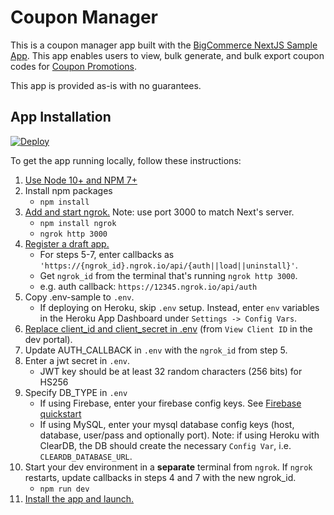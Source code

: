 # Coupon Manager
This is a coupon manager app built with the [BigCommerce NextJS Sample App](https://github.com/bigcommerce/sample-app-nodejs). This app enables users to view, bulk generate, and bulk export coupon codes for [Coupon Promotions](https://support.bigcommerce.com/s/article/Coupon-Promotions).

This app is provided as-is with no guarantees.

## App Installation

[![Deploy](https://www.herokucdn.com/deploy/button.svg)](https://heroku.com/deploy?template=https://github.com/hatertron3000/demo-coupon-manager)

To get the app running locally, follow these instructions:

1. [Use Node 10+ and NPM 7+](https://docs.npmjs.com/downloading-and-installing-node-js-and-npm#checking-your-version-of-npm-and-node-js)
2. Install npm packages
    - `npm install`
3. [Add and start ngrok.](https://www.npmjs.com/package/ngrok#usage) Note: use port 3000 to match Next's server.
    - `npm install ngrok`
    - `ngrok http 3000`
4. [Register a draft app.](https://developer.bigcommerce.com/api-docs/apps/quick-start#register-a-draft-app)
     - For steps 5-7, enter callbacks as `'https://{ngrok_id}.ngrok.io/api/{auth||load||uninstall}'`. 
     - Get `ngrok_id` from the terminal that's running `ngrok http 3000`.
     - e.g. auth callback: `https://12345.ngrok.io/api/auth`
5. Copy .env-sample to `.env`.
     - If deploying on Heroku, skip `.env` setup.  Instead, enter `env` variables in the Heroku App Dashboard under `Settings -> Config Vars`.
6. [Replace client_id and client_secret in .env](https://devtools.bigcommerce.com/my/apps) (from `View Client ID` in the dev portal).
7. Update AUTH_CALLBACK in `.env` with the `ngrok_id` from step 5.
8. Enter a jwt secret in `.env`.
    - JWT key should be at least 32 random characters (256 bits) for HS256
9. Specify DB_TYPE in `.env`
    - If using Firebase, enter your firebase config keys. See [Firebase quickstart](https://firebase.google.com/docs/firestore/quickstart)
    - If using MySQL, enter your mysql database config keys (host, database, user/pass and optionally port). Note: if using Heroku with ClearDB, the DB should create the necessary `Config Var`, i.e. `CLEARDB_DATABASE_URL`.
10. Start your dev environment in a **separate** terminal from `ngrok`. If `ngrok` restarts, update callbacks in steps 4 and 7 with the new ngrok_id.
    - `npm run dev`
11. [Install the app and launch.](https://developer.bigcommerce.com/api-docs/apps/quick-start#install-the-app)
